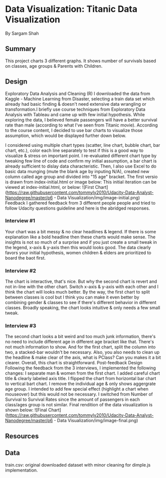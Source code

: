 # Data Visualization: Titanic Data Visualization

By Sargam Shah 

## Summary

This project charts 3 different graphs. It shows number of survivals based on classes, age groups & Parents with Children.

## Design

Exploratory Data Analysis and Cleaning (R)
I downloaded the data from Kaggle - Machine Learning from Disaster, selecting a train data set which already had basic finding & doesn't need extensive data wrangling or transformation.I briefly use course techniques from Exploratory Data Analysis with Tableau and came up with few initial hypothesis. While exploring the data, I believed female passengers will have a better survival rate than male (according to what I've seen from Titanic movie). According to the course content, I decided to use bar charts to visualize those assumption, which would be displayed further down below.
 
I considered using multiple chart types (scatter, line chart, bubble chart, bar chart, etc.), color each line separately to test if this is a good way to visualize & stress on important point. I re-evaluated different chart type by tweaking few line of code and confirm my initial assumption, a bar chart is already sufficient to dislay data characteristic. Then, I also use Excel to do basic data munging (mute the blank age by inputing N/A), created new column called age group and divided into "15 age" bracket. The first versio is drawn from index-initial.html or image below:
This initial iteration can be viewed at index-initial.html, or below:
![First Chart](https://raw.githubusercontent.com/tommyly2010/Udacity-Data-Analyst-Nanodegree/master/p6 - Data Visualization/img/image-initial.png)
Feedback
I gathered feedback from 3 different people people and tried to follow Udacity questions guideline and here is the abridged responses.
### Interview #1

Your chart was a bit messy & no clear headlines & legend. If there is some explanation like a bold headline then these charts would make sense. The insights is not so much of a surprise and if you just create a small tweak in the legend, x-axis & y-axis then this would looks good. The data clearly favors your initial hypothesis, women children & elders are prioritized to board the baot first.
### Interview #2

The chart is interactive, that's nice. But why the second chart is revert and not in-line with the other chart. Switch x-axis & y-axis with each other and I think the chart will looks much better. By the way, the first chart to split between classes is cool but I think you can make it even better by combining gender & classes to see if there's different behavior in different classes. Broadly speaking, the chart looks intuitive & only needs a few small tweak.
### Interview #3

The second chart looks a bit weird and too much junk information, there's no need to include different age in different age bracket like that. There's not much information to show. And for the first chart, split the column into two, a stacked-bar wouldn't be necessary. Also, you also needs to clean up the headline & make clear of the axis, what is PClass? Can you makes it a bit clearer. Overall, this chart is straightforward.
Post-feedback Design
Following the feedback from the 3 interviews, I implemented the following changes:
I separate man & women from the first chart.
I added careful chart title & clearly labeled axis title.
I flipped the chart from horizontal bar chart to vertical bart chart.
I remove the individual age & only shows aggergrate age group.
I intended to add few special effect (highlight a chart when mouseover) but this would not be necessary.
I switched from Number of Survival to Survival Rates since the amount of passengers in each class/ages group is not similar.
Final rendition of the data visualization is shown below:
![Final Chart](https://raw.githubusercontent.com/tommyly2010/Udacity-Data-Analyst-Nanodegree/master/p6 - Data Visualization/img/image-final.png)

## Resources
 

 
## Data

train.csv: original downloaded dataset with minor cleaning for dimple.js implementation.
